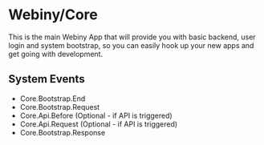 Webiny/Core
===============

This is the main Webiny App that will provide you with basic backend, user login and system bootstrap, so you can easily hook up your new apps and get going with development.
  
## System Events
- Core.Bootstrap.End
- Core.Bootstrap.Request
- Core.Api.Before (Optional - if API is triggered)
- Core.Api.Request (Optional - if API is triggered)
- Core.Bootstrap.Response